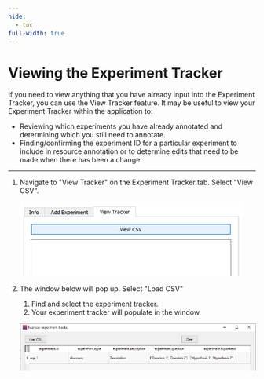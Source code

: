 ```yaml
---
hide:
  - toc
full-width: true
---
```


# Viewing the Experiment Tracker

If you need to view anything that you have already input into the Experiment Tracker, you can use the View Tracker feature. It may be useful to view your Experiment Tracker within the application to:

* Reviewing which experiments you have already annotated and determining which you still need to annotate.
* Finding/confirming the experiment ID for a particular experiment to include in resource annotation or to determine edits that need to be made when there has been a change.

***

1. Navigate to "View Tracker" on the Experiment Tracker tab. Select "View CSV".

    ![](../app-screenshots/view-exp-1.PNG)

2. The window below will pop up. Select "Load CSV"

    1. Find and select the experiment tracker.
    2. Your experiment tracker will populate in the window.

    ![](../app-screenshots/view-exp-2.PNG)

